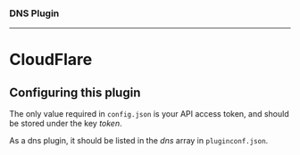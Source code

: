 ### DNS Plugin
---
# CloudFlare
## Configuring this plugin

The only value required in `config.json` is your API access token, and should be stored under the key *token*.

As a dns plugin, it should be listed in the *dns* array in `pluginconf.json`.